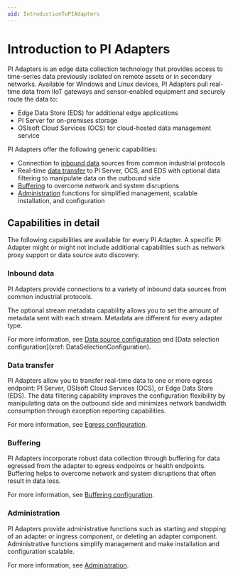 ```yaml
---
uid: IntroductionToPIAdapters
---
```


# Introduction to PI Adapters

PI Adapters is an edge data collection technology that provides access to time-series data previously isolated on remote assets or in secondary networks. Available for Windows and Linux devices, PI Adapters pull real-time data from IIoT gateways and sensor-enabled equipment and securely route the data to:

- Edge Data Store (EDS) for additional edge applications 
- PI Server for on-premises storage 
- OSIsoft Cloud Services (OCS) for cloud-hosted data management service

PI Adapters offer the following generic capabilities:

- Connection to [inbound data](#inbound-data) sources from common industrial protocols
- Real-time [data transfer](#data-transfer) to PI Server, OCS, and EDS with optional data filtering to manipulate data on the outbound side
- [Buffering](#buffering) to overcome network and system disruptions
- [Administration](#administration) functions for simplified management, scalable installation, and configuration

## Capabilities in detail

The following capabilities are available for every PI Adapter. A specific PI Adapter might or might not include additional capabilities such as network proxy support or data source auto discovery.

### Inbound data

PI Adapters provide connections to a variety of inbound data sources from common industrial protocols. 

The optional stream metadata capability allows you to set the amount of metadata sent with each stream. Metadata are different for every adapter type.

For more information, see [Data source configuration](xref:DataSourceConfiguration) and [Data selection configuration](xref: DataSelectionConfiguration).

### Data transfer

PI Adapters allow you to transfer real-time data to one or more egress endpoint: PI Server, OSIsoft Cloud Services (OCS), or Edge Data Store (EDS). The data filtering capability improves the configuration flexibility by manipulating data on the outbound side and minimizes network bandwidth consumption through exception reporting capabilities.

For more information, see [Egress configuration](xref:EgressConfiguration).

### Buffering

PI Adapters incorporate robust data collection through buffering for data egressed from the adapter to egress endpoints or health endpoints. Buffering helps to overcome network and system disruptions that often result in data loss.

For more information, see [Buffering configuration](xref:BufferingConfiguration).

### Administration

PI Adapters provide administrative functions such as starting and stopping of an adapter or ingress component, or deleting an adapter component. Administrative functions simplify management and make installation and configuration scalable.

For more information, see [Administration](xref:Administration).
